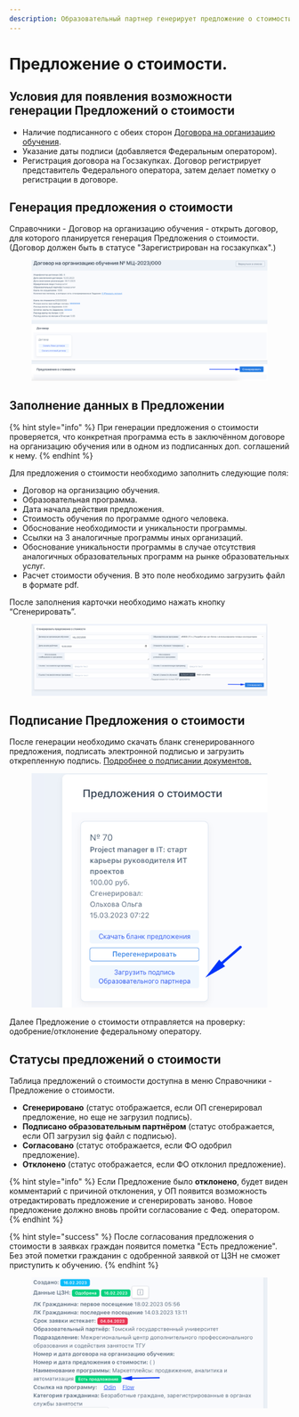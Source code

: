 ```yaml
---
description: Образовательный партнер генерирует предложение о стоимости
---
```


# Предложение о стоимости.

## Условия для появления возможности генерации Предложений о стоимости

* Наличие подписанного с обеих сторон [Договора на организацию обучения](dogovor-na-organizaciyu-obucheniya./).
* Указание даты подписи (добавляется Федеральным оператором).
* Регистрация договора на Госзакупках. Договор регистрирует представитель Федерального оператора, затем делает пометку о регистрации в договоре.&#x20;

## Генерация предложения о стоимости

Справочники - Договор на организацию обучения - открыть договор, для которого планируется генерация Предложения о стоимости. (Договор должен быть в статусе "Зарегистрирован на госзакупках".)

<figure><img src=".gitbook/assets/image (141).png" alt=""><figcaption></figcaption></figure>

## Заполнение данных в Предложении

{% hint style="info" %}
При генерации предложения о стоимости проверяется, что конкретная программа есть в заключённом договоре на организацию обучения или в одном из подписанных доп. соглашений к нему.
{% endhint %}

Для предложения о стоимости необходимо заполнить следующие поля:

* Договор на организацию обучения.
* Образовательная программа.
* Дата начала действия предложения.
* Стоимость обучения по программе одного человека.
* Обоснование необходимости и уникальности программы.
* Ссылки на 3 аналогичные программы иных организаций.
* Обоснование уникальности программы в случае отсутствия аналогичных образовательных программ на рынке образовательных услуг.
* Расчет стоимости обучения. В это поле необходимо загрузить файл  в формате pdf.&#x20;

После заполнения карточки необходимо нажать кнопку “Сгенерировать”.

<figure><img src=".gitbook/assets/image (1) (1) (1) (1) (1).png" alt=""><figcaption></figcaption></figure>

## Подписание Предложения о стоимости&#x20;

После генерации  необходимо скачать бланк сгенерированного предложения, подписать электронной подписью и загрузить открепленную подпись. [Подробнее о подписании документов. ](otvechaem-na-chasto-zadavaemye-voprosy/elektronnoe-podpisanie-dokumentov./)

<figure><img src=".gitbook/assets/image (2) (1) (1) (1).png" alt=""><figcaption></figcaption></figure>

Далее Предложение о стоимости отправляется на проверку: одобрение/отклонение федеральному оператору.

## Статусы предложений о стоимости

Таблица предложений о стоимости доступна в меню Справочники - Предложение о стоимости.

* **Сгенерировано** (статус отображается, если ОП сгенерировал предложение, но еще не загрузил подпись).
* **Подписано образовательным партнёром** (статус отображается, если ОП загрузил sig файл с подписью).
* **Согласовано** (статус отображается, если ФО одобрил предложение).
* **Отклонено** (статус отображается, если ФО отклонил предложение).

{% hint style="info" %}
Если Предложение было **отклонено**, будет виден комментарий с причиной отклонения, у ОП появится возможность отредактировать предложение и сгенерировать заново. Новое предложение должно вновь пройти согласование с Фед. оператором.
{% endhint %}

{% hint style="success" %}
После согласования предложения о стоимости в заявках граждан появится пометка "Есть предложение". Без этой пометки гражданин с одобренной заявкой от ЦЗН не сможет приступить к обучению.
{% endhint %}

<figure><img src=".gitbook/assets/image (4) (1) (1) (1).png" alt=""><figcaption></figcaption></figure>
